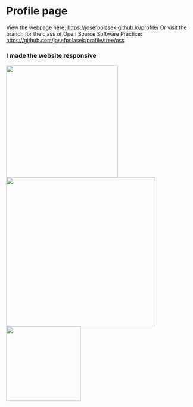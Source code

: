 # Profile page

View the webpage here: https://josefpolasek.github.io/profile/
Or visit the branch for the class of Open Source Software Practice: https://github.com/josefpolasek/profile/tree/oss

### I made the website responsive
<img src="https://user-images.githubusercontent.com/90244904/144749713-4f93f54d-aa4b-496c-a047-87ae02bc43b1.png" width="300" align="center"/> 
<img src="https://user-images.githubusercontent.com/90244904/144749710-d8320dd9-0da3-4faf-9e9e-cd48c9fc139b.png" height="400" align="center"/> 
<img src="https://user-images.githubusercontent.com/90244904/144749716-c3c8a9d9-6f1d-415a-8cbe-1ad9b91e296b.png" width="200" align="center"/> 
